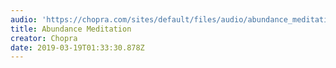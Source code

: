 ```yaml
---
audio: 'https://chopra.com/sites/default/files/audio/abundance_meditation.mp3'
title: Abundance Meditation
creator: Chopra
date: 2019-03-19T01:33:30.878Z
---
```


